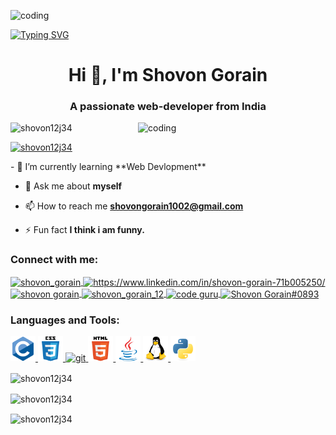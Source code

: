 <img
    aligh="center"
    alt="coding"
    width="1500"
    src="https://holopin.me/shovon12j34">

<a href="https://git.io/typing-svg">
    <img src="https://readme-typing-svg.demolab.com?font=Fira+Code&weight=900&size=25&pause=1000&color=000000&center=true&vCenter=true&width=435&lines=%23+Welcome+To+My+Github+Account" alt="Typing SVG">
</a>

<h1 align="center">Hi 👋, I'm Shovon Gorain</h1>
<h3 align="center">A passionate web-developer from India</h3>
<img
    align="right"
    alt="coding"
    width="300"
    src="https://i.pinimg.com/originals/e8/f4/53/e8f453469a3ec97ecd354df465d73913.gif"
>
<p align="left">
    <img src="https://komarev.com/ghpvc/?username=shovon12j34&label=Profile%20views&color=0e75b6&style=flat" alt="shovon12j34">
</p>
<p align="left">
    <a href="https://github.com/ryo-ma/github-profile-trophy">
        <img src="https://github-profile-trophy.vercel.app/?username=shovon12j34" alt="shovon12j34">
    </a>
</p>
- 🌱 I’m currently learning **Web Devlopment**

- 💬 Ask me about **myself**

- 📫 How to reach me **shovongorain1002@gmail.com**

- ⚡ Fun fact **I think i am funny.**
<h3 align="left">Connect with me:</h3>
<p align="left">
    <a href="https://twitter.com/shovon_gorain" target="blank">
        <img
            align="center"
            src="https://raw.githubusercontent.com/rahuldkjain/github-profile-readme-generator/master/src/images/icons/Social/twitter.svg"
            alt="shovon_gorain"
            height="30"
            width="40"
        >
    </a>
    <a href="https://linkedin.com/in/https://www.linkedin.com/in/shovon-gorain-71b005250/" target="blank">
        <img align="center" src="https://raw.githubusercontent.com/rahuldkjain/github-profile-readme-generator/master/src/images/icons/Social/linked-in-alt.svg"                    alt="https://www.linkedin.com/in/shovon-gorain-71b005250/" height="30" width="40" />
    </a>
    <a href="https://fb.com/shovon gorain" target="blank">
        <img
            align="center"
            src="https://raw.githubusercontent.com/rahuldkjain/github-profile-readme-generator/master/src/images/icons/Social/facebook.svg"
            alt="shovon gorain"
            height="30"
            width="40"
        >
    </a>
    <a href="https://instagram.com/shovon_gorain_12" target="blank">
        <img
            align="center"
            src="https://raw.githubusercontent.com/rahuldkjain/github-profile-readme-generator/master/src/images/icons/Social/instagram.svg"
            alt="shovon_gorain_12"
            height="30"
            width="40"
        >
    </a>
    <a href="https://www.youtube.com/c/code guru" target="blank">
        <img
            align="center"
            src="https://raw.githubusercontent.com/rahuldkjain/github-profile-readme-generator/master/src/images/icons/Social/youtube.svg"
            alt="code guru"
            height="30"
            width="40"
        >
    </a>
    <a href="https://discord.gg/Shovon Gorain#0893" target="blank">
        <img
            align="center"
            src="https://raw.githubusercontent.com/rahuldkjain/github-profile-readme-generator/master/src/images/icons/Social/discord.svg"
            alt="Shovon Gorain#0893"
            height="30"
            width="40"
        >
    </a>
</p>
<h3 align="left">Languages and Tools:</h3>
<p align="left">
    <a href="https://www.cprogramming.com/" target="_blank" rel="noreferrer">
        <img
            src="https://raw.githubusercontent.com/devicons/devicon/master/icons/c/c-original.svg"
            alt="c"
            width="40"
            height="40"
        >
    </a>
    <a href="https://www.w3schools.com/css/" target="_blank" rel="noreferrer">
        <img
            src="https://raw.githubusercontent.com/devicons/devicon/master/icons/css3/css3-original-wordmark.svg"
            alt="css3"
            width="40"
            height="40"
        >
    </a>
    <a href="https://git-scm.com/" target="_blank" rel="noreferrer">
        <img
            src="https://www.vectorlogo.zone/logos/git-scm/git-scm-icon.svg"
            alt="git"
            width="40"
            height="40"
        >
    </a>
    <a href="https://www.w3.org/html/" target="_blank" rel="noreferrer">
        <img
            src="https://raw.githubusercontent.com/devicons/devicon/master/icons/html5/html5-original-wordmark.svg"
            alt="html5"
            width="40"
            height="40"
        >
    </a>
    <a href="https://www.java.com" target="_blank" rel="noreferrer">
        <img
            src="https://raw.githubusercontent.com/devicons/devicon/master/icons/java/java-original.svg"
            alt="java"
            width="40"
            height="40"
        >
    </a>
    <a href="https://www.linux.org/" target="_blank" rel="noreferrer">
        <img
            src="https://raw.githubusercontent.com/devicons/devicon/master/icons/linux/linux-original.svg"
            alt="linux"
            width="40"
            height="40"
        >
    </a>
    <a href="https://www.python.org" target="_blank" rel="noreferrer">
        <img
            src="https://raw.githubusercontent.com/devicons/devicon/master/icons/python/python-original.svg"
            alt="python"
            width="40"
            height="40"
        >
    </a>
</p>
<p>
    <img align="center" src="https://github-readme-stats.vercel.app/api/top-langs?username=shovon12j34&show_icons=true&locale=en&layout=compact" alt="shovon12j34" />
</p>
<p>
    <img align="center" src="https://github-readme-stats.vercel.app/api?username=shovon12j34&show_icons=true&locale=en" alt="shovon12j34">
</p>
<p>
    <img align="center" src="https://github-readme-streak-stats.herokuapp.com/?user=shovon12j34&" alt="shovon12j34">
</p>
